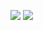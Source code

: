 <img src="https://img.shields.io/badge/C-5c6ac1?style=flat-square&logo=C&logoColor=white"/> <img src="https://img.shields.io/badge/Java-e76704?style=flat-square&logo=Java&logoColor=white"/> 
